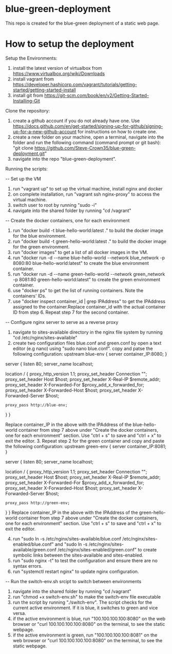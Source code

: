 # blue-green-deployment
This repo is created for the blue-green deployment of a static web page. 
# How to setup the deployment
Setup the Environments:

1. install the latest version of virtualbox from  https://www.virtualbox.org/wiki/Downloads
2. install vagrant from https://developer.hashicorp.com/vagrant/tutorials/getting-started/getting-started-install
3. install git from https://git-scm.com/book/en/v2/Getting-Started-Installing-Git

Clone the repository:

1. create a github account if you do not already have one. Use https://docs.github.com/en/get-started/signing-up-for-github/signing-up-for-a-new-github-account for instructions on how to create one.
2. create a new folder on your machine, open a terminal, navigate into the folder and run the following command (command prompt or git bash): "git clone https://github.com/Steve-Crown35/blue-green-deployment.git"
3. navigate into the repo "blue-green-deployment".

Running the scripts:

-- Set up the VM
1. run "vagrant up" to set up the virtual machine, install nginx and docker
2. on complete installation, run "vagrant ssh nginx-proxy" to access the virtual machine.
3. switch user to root by running "sudo -i"
4. navigate into the shared folder by running "cd /vagrant" 

-- Create the docker containers, one for each environment

1. run "docker build -t blue-hello-world:latest ." to build the docker image for the blue environment.
2. run "docker build -t green-hello-world:latest ." to build the docker image for the green environment.
3. run "docker images" to get a list of all docker images in the VM.
4. run "docker run -d --name blue-hello-world --network blue_network -p 8080:80 blue-hello-world:latest" to create the blue environment container.
5. run "docker run -d --name green-hello-world --network green_network -p 8081:80 green-hello-world:latest" to create the green environment container.
6. use "docker ps" to get the list of running containers. Note the containers' IDs.
7. use "docker inspect container_id | grep IPAddress" to get the IPAddress assigned to the container.Replace container_id with the actual container ID from step 6. Repeat step 7 for the second container.

-- Configure nginx server to serve as a reverse proxy

1. navigate to sites-available directory in the nginx file system by running "cd /etc/nginx/sites-available"
2. create two configuration files blue.conf and green.conf by open a text editor (e.g nano)
using "sudo nano blue.conf". copy and patse the following configuration:
upstream blue-env {
  server container_IP:8080;
}

server {
  listen 80;
  server_name localhost;

  location / {
    proxy_http_version 1.1;
    proxy_set_header Connection "";
    proxy_set_header Host $host;
    proxy_set_header X-Real-IP $remote_addr;
    proxy_set_header X-Forwarded-For $proxy_add_x_forwarded_for;
    proxy_set_header X-Forwarded-Host $host;
    proxy_set_header X-Forwarded-Server $host;
    
    proxy_pass http://blue-env;
  }
}

Replace container_IP in the above with the IPAddress of the blue-hello-world container from step 7 above under "Create the docker containers, one for each environment" section. Use "ctrl + s" to save and "ctrl + x" to exit the editor.
3. Repeat step 2 for the green container and copy and paste the following configuration: 
upstream green-env {
  server container_IP:8081;
}

server {
  listen 80;
  server_name localhost;

  location / {
    proxy_http_version 1.1;
    proxy_set_header Connection "";
    proxy_set_header Host $host;
    proxy_set_header X-Real-IP $remote_addr;
    proxy_set_header X-Forwarded-For $proxy_add_x_forwarded_for;
    proxy_set_header X-Forwarded-Host $host;
    proxy_set_header X-Forwarded-Server $host;

    proxy_pass http://green-env;
  }
}
Replace container_IP in the above with the IPAddress of the green-hello-world container from step 7 above under "Create the docker containers, one for each environment" section. Use "ctrl + s" to save and "ctrl + x" to exit the editor.

4. run "sudo ln -s /etc/nginx/sites-available/blue.conf /etc/nginx/sites-enabled/blue.conf" and "sudo ln -s /etc/nginx/sites-available/green.conf /etc/nginx/sites-enabled/green.conf" to create symbolic links between the sites-available and sites-enabled.
5. run "sudo nginx -t" to test the configuration and ensure there are no syntax errors.
6. run "systemctl restart nginx" to update nginx configuration.

-- Run the switch-env.sh srcipt to switch between environments

1. navigate into the shared folder by running "cd /vagrant" 
2. run "chmod +x switch-env.sh" to make the switch-env file executable
3. run the script by running "./switch-env". The script checks for the current active environment. If it is blue, it switches to green and vice versa.
7. if the active environment is blue, run "100.100.100.100:8080" on the web browser or "curl 100.100.100.100:8080" on the terminal, to see the static webpage.
8. if the active environment is green, run "100.100.100.100:8081" on the web browser or "curl 100.100.100.100:8080" on the terminal, to see the static webpage.



